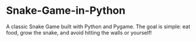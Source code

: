 # Snake-Game-in-Python
A classic Snake Game built with Python and Pygame.   The goal is simple: eat food, grow the snake, and avoid hitting the walls or yourself!
